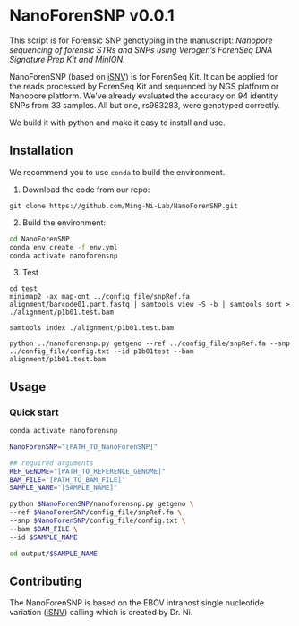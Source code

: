# NanoForenSNP v0.0.1
This script is for Forensic SNP genotyping in the manuscript:  *Nanopore sequencing of forensic STRs and SNPs using Verogen’s ForenSeq DNA Signature Prep Kit and MinION.*

NanoForenSNP (based on [iSNV](https://github.com/generality/iSNV-calling)) is for ForenSeq Kit. It can be applied for the reads processed by ForenSeq Kit and sequenced by NGS platform or Nanopore platform. We've already evaluated the accuracy on 94 identity SNPs from 33 samples. All but one, rs983283, were genotyped correctly.

We build it with python and make it easy to install and use. 



## Installation

We recommend you to use `conda` to build the environment.

1. Download the code from our repo:

```
git clone https://github.com/Ming-Ni-Lab/NanoForenSNP.git
```

2. Build the environment:


```bash
cd NanoForenSNP
conda env create -f env.yml
conda activate nanoforensnp
```

3. Test

```
cd test
minimap2 -ax map-ont ../config_file/snpRef.fa alignment/barcode01.part.fastq | samtools view -S -b | samtools sort > ./alignment/p1b01.test.bam

samtools index ./alignment/p1b01.test.bam

python ../nanoforensnp.py getgeno --ref ../config_file/snpRef.fa --snp ../config_file/config.txt --id p1b01test --bam alignment/p1b01.test.bam
```



## Usage

### Quick start

```bash
conda activate nanoforensnp

NanoForenSNP="[PATH_TO_NanoForenSNP]"

## required arguments
REF_GENOME="[PATH_TO_REFERENCE_GENOME]"
BAM_FILE="[PATH_TO_BAM_FILE]"
SAMPLE_NAME="[SAMPLE_NAME]"

python $NanoForenSNP/nanoforensnp.py getgeno \
--ref $NanoForenSNP/config_file/snpRef.fa \
--snp $NanoForenSNP/config_file/config.txt \
--bam $BAM_FILE \
--id $SAMPLE_NAME

cd output/$SAMPLE_NAME
```



## Contributing

The NanoForenSNP is based on the EBOV intrahost single nucleotide variation ([iSNV](https://github.com/generality/iSNV-calling])) calling which is created by Dr. Ni.  

